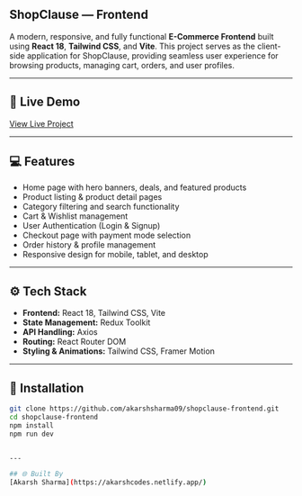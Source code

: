 ## ShopClause — Frontend

A modern, responsive, and fully functional **E-Commerce Frontend** built using **React 18**, **Tailwind CSS**, and **Vite**. This project serves as the client-side application for ShopClause, providing seamless user experience for browsing products, managing cart, orders, and user profiles.


---


## 🔗 Live Demo
[View Live Project](https://shopclause.netlify.app/)


---


## 💻 Features
- Home page with hero banners, deals, and featured products
- Product listing & product detail pages
- Category filtering and search functionality
- Cart & Wishlist management
- User Authentication (Login & Signup)
- Checkout page with payment mode selection
- Order history & profile management
- Responsive design for mobile, tablet, and desktop


---


## ⚙️ Tech Stack
- **Frontend:** React 18, Tailwind CSS, Vite
- **State Management:** Redux Toolkit
- **API Handling:** Axios
- **Routing:** React Router DOM
- **Styling & Animations:** Tailwind CSS, Framer Motion


---


## 🚀 Installation
```bash
git clone https://github.com/akarshsharma09/shopclause-frontend.git
cd shopclause-frontend
npm install
npm run dev


---

## 🌐 Built By
[Akarsh Sharma](https://akarshcodes.netlify.app/)

